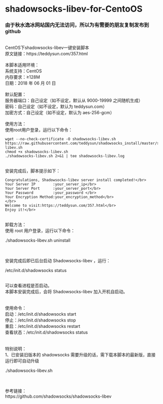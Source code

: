 # shadowsocks-libev-for-CentoOS
### 由于秋水逸冰网站国内无法访问，所以为有需要的朋友复制发布到github
</br> 
CentOS下shadowsocks-libev一键安装脚本</br> 
原文链接：https://teddysun.com/357.html</br> 
</br> 
本脚本适用环境：</br> 
系统支持：CentOS</br> 
内存要求：≥128M</br> 
日期：2018 年 06 月 01 日</br> 
</br> 
默认配置：</br> 
服务器端口：自己设定（如不设定，默认从 9000-19999 之间随机生成）</br> 
密码：自己设定（如不设定，默认为 teddysun.com）</br> 
加密方式：自己设定（如不设定，默认为 aes-256-gcm）</br> 
</br> 
使用方法：</br> 
使用root用户登录，运行以下命令：</br>

```
wget --no-check-certificate -O shadowsocks-libev.sh https://raw.githubusercontent.com/teddysun/shadowsocks_install/master/shadowsocks-libev.sh 
chmod +x shadowsocks-libev.sh
./shadowsocks-libev.sh 2>&1 | tee shadowsocks-libev.log
```

</br> 
安装完成后，脚本提示如下：</br> 

```
Congratulations, Shadowsocks-libev server install completed!</br> 
Your Server IP        :your_server_ip</br> 
Your Server Port      :your_server_port</br> 
Your Password         :your_password </br> 
Your Encryption Method:your_encryption_method</br> 
</br> 
Welcome to visit:https://teddysun.com/357.html</br> 
Enjoy it!</br> 
```

</br> 
卸载方法：</br> 
使用 root 用户登录，运行以下命令：</br> 

./shadowsocks-libev.sh uninstall</br> 

</br> 
</br> 
安装完成后即已后台启动 Shadowsocks-libev ，运行：</br> 

/etc/init.d/shadowsocks status</br> 

</br> 
可以查看进程是否启动。</br> 
本脚本安装完成后，会将 Shadowsocks-libev 加入开机自启动。</br> 
</br> 
</br> 
使用命令：</br> 
启动：/etc/init.d/shadowsocks start</br> 
停止：/etc/init.d/shadowsocks stop</br> 
重启：/etc/init.d/shadowsocks restart</br> 
查看状态：/etc/init.d/shadowsocks status</br> 
</br> 
</br> 
特别说明：</br> 
1、已安装旧版本的 shadowsocks 需要升级的话，需下载本脚本的最新版，直接运行即可自动升级</br>

./shadowsocks-libev.sh</br> 

</br> 
</br> 
参考链接：</br> 
https://github.com/shadowsocks/shadowsocks-libev</br> 
